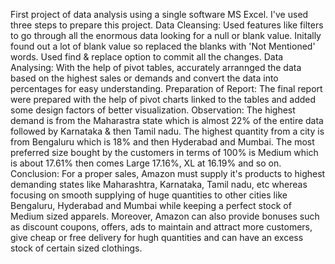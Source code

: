 First project of data analysis using a single software MS Excel. I've used three steps to prepare this project.
Data Cleansing: Used features like filters to go through all the enormous data looking for a null or blank value. Initally found out a lot of blank value so replaced the blanks with 'Not Mentioned' words. Used find & replace option to commit all the changes.
Data Analysing: With the help of pivot tables, accurately arrannged the data based on the highest sales or demands and convert the data into percentages for easy understanding.
Preparation of Report: The final report were prepared with the help of pivot charts linked to the tables and added some design factors of better visualization.
Observation: The highest demand is from the Maharastra state which is almost 22% of the entire data followed by Karnataka & then Tamil nadu. The highest quantity from a city is from Bengaluru which is 18% and then Hyderabad and Mumbai. The most preferred size bought by the customers in terms of 100% is Medium which is about 17.61% then comes Large 17.16%, XL at 16.19% and so on.
Conclusion: For a proper sales, Amazon must supply it's products to highest demanding states like Maharashtra, Karnataka, Tamil nadu, etc whereas focusing on smooth supplying of huge quantities to other cities like Bengaluru, Hyderabad and Mumbai while keeping a perfect stock of Medium sized apparels. Moreover, Amazon can also provide bonuses such as discount coupons, offers, ads to maintain and attract more customers, give cheap or free delivery for hugh quantities and can have an excess stock of certain sized clothings.
